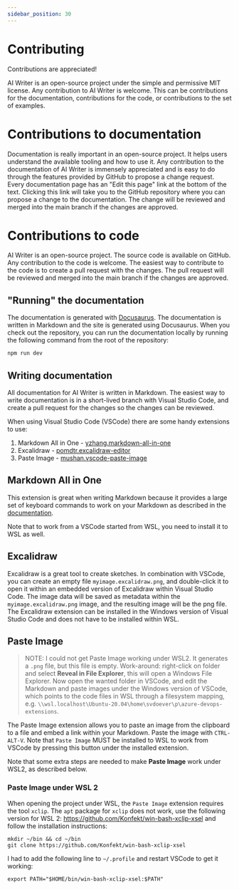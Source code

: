 ```yaml
---
sidebar_position: 30
---
```


# Contributing

Contributions are appreciated!

AI Writer is an open-source project under the simple and permissive MIT license. Any contribution to AI Writer is welcome. This can be contributions for the documentation, contributions for the code, or contributions to the set of examples.

# Contributions to documentation

Documentation is really important in an open-source project. It helps users understand the available tooling and how to use it. Any contribution to the documentation of AI Writer is immensely appreciated and is easy to do through the features provided by GitHub to propose a change request. Every documentation page has an "Edit this page" link at the bottom of the text. Clicking this link will take you to the GitHub repository where you can propose a change to the documentation. The change will be reviewed and merged into the main branch if the changes are approved.


# Contributions to code

AI Writer is an open-source project. The source code is available on GitHub. Any contribution to the code is welcome. The easiest way to contribute to the code is to create a pull request with the changes. The pull request will be reviewed and merged into the main branch if the changes are approved.

## "Running" the documentation

The documentation is generated with [Docusaurus](https://docusaurus.io/). The documentation is written in Markdown and the site is generated using Docusaurus. When you check out the repository, you can run the documentation locally by running the following command from the root of the repository:

```bash
npm run dev
```

## Writing documentation

All documentation for AI Writer is written in Markdown. The easiest way to write documentation is in a short-lived branch with Visual Studio Code, and create a pull request for the changes so the changes can be reviewed.

When using Visual Studio Code (VSCode) there are some handy extensions to use:

1. Markdown All in One - [yzhang.markdown-all-in-one](https://marketplace.visualstudio.com/items?itemName=yzhang.markdown-all-in-one)
2. Excalidraw - [pomdtr.excalidraw-editor](https://marketplace.visualstudio.com/items?itemName=pomdtr.excalidraw-editor)
3. Paste Image - [mushan.vscode-paste-image](https://marketplace.visualstudio.com/items?itemName=mushan.vscode-paste-image)

## Markdown All in One

This extension is great when writing Markdown because it provides a large set of keyboard commands to work on your Markdown as described in the [documentation](https://marketplace.visualstudio.com/items?itemName=yzhang.markdown-all-in-one).

Note that to work from a VSCode started from WSL, you need to install it to WSL as well.

## Excalidraw

Excalidraw is a great tool to create sketches. In combination with VSCode, you can create an empty file `myimage.excalidraw.png`, and double-click it to open it within an embedded version of Excalidraw within Visual Studio Code. The image data will be saved as metadata within the `myimage.excalidraw.png` image, and the resulting image will be the png file. The Excalidraw extension can be installed in the Windows version of Visual Studio Code and does not have to be installed within WSL.

## Paste Image

> NOTE: I could not get Paste Image working under WSL2. It generates a `.png` file, but this file is empty. Work-around: right-click on folder and select **Reveal in File Explorer**, this will open a Windows File Explorer. Now open the wanted folder in VSCode, and edit the Markdown and paste images under the Windows version of VSCode, which points to the code files in WSL through a filesystem mapping, e.g. `\\wsl.localhost\Ubuntu-20.04\home\svdoever\p\azure-devops-extensions`.

The Paste Image extension allows you to paste an image from the clipboard to a file and embed a link within your Markdown. Paste the image with `CTRL-ALT-V`. Note that `Paste Image` MUST be installed to WSL to work from VSCode by pressing this button under the installed extension.

Note that some extra steps are needed to make **Paste Image** work under WSL2, as described below.

### Paste Image under WSL 2

When opening the project under WSL, the `Paste Image` extension requires the tool `xclip`. The `apt` package for `xclip` does not work, use the following version for WSL 2: https://github.com/Konfekt/win-bash-xclip-xsel and follow the installation instructions:

```
mkdir ~/bin && cd ~/bin
git clone https://github.com/Konfekt/win-bash-xclip-xsel
```

I had to add the following line to `~/.profile` and restart VSCode to get it working:

```
export PATH="$HOME/bin/win-bash-xclip-xsel:$PATH"
```